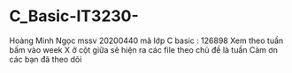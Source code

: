 # C_Basic-IT3230-
Hoàng Minh Ngọc mssv 20200440 mã lớp C basic : 126898
Xem theo tuần bấm vào week X ở cột giữa sẽ hiện ra các file theo chủ đề là tuần 
Cảm ơn các bạn đã theo dõi
